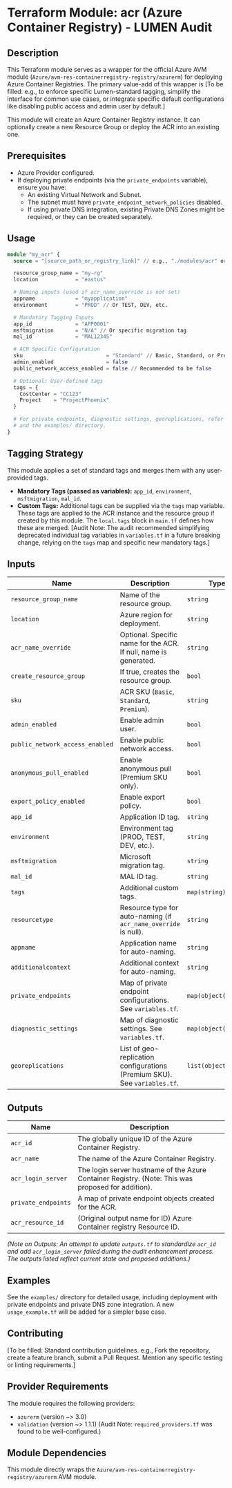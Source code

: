 # Terraform Module: acr (Azure Container Registry) - LUMEN Audit

## Description
This Terraform module serves as a wrapper for the official Azure AVM module (`Azure/avm-res-containerregistry-registry/azurerm`) for deploying Azure Container Registries.
The primary value-add of this wrapper is [To be filled: e.g., to enforce specific Lumen-standard tagging, simplify the interface for common use cases, or integrate specific default configurations like disabling public access and admin user by default.]

This module will create an Azure Container Registry instance. It can optionally create a new Resource Group or deploy the ACR into an existing one.

## Prerequisites
- Azure Provider configured.
- If deploying private endpoints (via the `private_endpoints` variable), ensure you have:
    - An existing Virtual Network and Subnet.
    - The subnet must have `private_endpoint_network_policies` disabled.
    - If using private DNS integration, existing Private DNS Zones might be required, or they can be created separately.

## Usage
```terraform
module "my_acr" {
  source = "[source_path_or_registry_link]" // e.g., "./modules/acr" or specific Git source

  resource_group_name = "my-rg"
  location            = "eastus"

  # Naming inputs (used if acr_name_override is not set)
  appname             = "myapplication"
  environment         = "PROD" // Or TEST, DEV, etc.

  # Mandatory Tagging Inputs
  app_id              = "APP0001"
  msftmigration       = "N/A" // Or specific migration tag
  mal_id              = "MAL12345"

  # ACR Specific Configuration
  sku                           = "Standard" // Basic, Standard, or Premium
  admin_enabled                 = false
  public_network_access_enabled = false // Recommended to be false

  # Optional: User-defined tags
  tags = {
    CostCenter = "CC123"
    Project    = "ProjectPhoenix"
  }

  # For private endpoints, diagnostic settings, georeplications, refer to variables.tf
  # and the examples/ directory.
}
```

## Tagging Strategy
This module applies a set of standard tags and merges them with any user-provided tags.
- **Mandatory Tags (passed as variables):** `app_id`, `environment`, `msftmigration`, `mal_id`.
- **Custom Tags:** Additional tags can be supplied via the `tags` map variable.
These tags are applied to the ACR instance and the resource group if created by this module. The `local.tags` block in `main.tf` defines how these are merged. [Audit Note: The audit recommended simplifying deprecated individual tag variables in `variables.tf` in a future breaking change, relying on the `tags` map and specific new mandatory tags.]

## Inputs

| Name                        | Description                                                                 | Type          | Default      | Required |
| --------------------------- | --------------------------------------------------------------------------- | ------------- | ------------ | :------: |
| `resource_group_name`       | Name of the resource group.                                                 | `string`      |              |   yes    |
| `location`                  | Azure region for deployment.                                                | `string`      |              |   yes    |
| `acr_name_override`         | Optional. Specific name for the ACR. If null, name is generated.            | `string`      | `null`       |    no    |
| `create_resource_group`     | If true, creates the resource group.                                        | `bool`        | `false`      |    no    |
| `sku`                       | ACR SKU (`Basic`, `Standard`, `Premium`).                                   | `string`      | `Standard`   |    no    |
| `admin_enabled`             | Enable admin user.                                                          | `bool`        | `false`      |    no    |
| `public_network_access_enabled` | Enable public network access.                                           | `bool`        | `false`      |    no    |
| `anonymous_pull_enabled`    | Enable anonymous pull (Premium SKU only).                                   | `bool`        | `false`      |    no    |
| `export_policy_enabled`     | Enable export policy.                                                       | `bool`        | `true`       |    no    |
| `app_id`                    | Application ID tag.                                                         | `string`      |              |   yes    |
| `environment`               | Environment tag (PROD, TEST, DEV, etc.).                                    | `string`      |              |   yes    |
| `msftmigration`             | Microsoft migration tag.                                                    | `string`      |              |   yes    |
| `mal_id`                    | MAL ID tag.                                                                 | `string`      |              |   yes    |
| `tags`                      | Additional custom tags.                                                     | `map(string)` | `{}`         |    no    |
| `resourcetype`              | Resource type for auto-naming (if `acr_name_override` is null).             | `string`      | `"acr"`      |    no    |
| `appname`                   | Application name for auto-naming.                                           | `string`      | `"defaultapp"`|    no    |
| `additionalcontext`         | Additional context for auto-naming.                                         | `string`      | `"01"`       |    no    |
| `private_endpoints`         | Map of private endpoint configurations. See `variables.tf`.                 | `map(object(...))` | `{}`      |    no    |
| `diagnostic_settings`       | Map of diagnostic settings. See `variables.tf`.                             | `map(object(...))` | `{}`      |    no    |
| `georeplications`           | List of geo-replication configurations (Premium SKU). See `variables.tf`.   | `list(object(...))`| `[]`      |    no    |

## Outputs

| Name                  | Description                                                                                          |
| --------------------- | ---------------------------------------------------------------------------------------------------- |
| `acr_id`              | The globally unique ID of the Azure Container Registry.                                                |
| `acr_name`            | The name of the Azure Container Registry.                                                            |
| `acr_login_server`    | The login server hostname of the Azure Container Registry. (Note: This was proposed for addition).     |
| `private_endpoints`   | A map of private endpoint objects created for the ACR.                                               |
| `acr_resource_id`     | (Original output name for ID) Azure Container registry Resource ID.                                    |

*(Note on Outputs: An attempt to update `outputs.tf` to standardize `acr_id` and add `acr_login_server` failed during the audit enhancement process. The outputs listed reflect current state and proposed additions.)*

## Examples
See the `examples/` directory for detailed usage, including deployment with private endpoints and private DNS zone integration. A new `usage_example.tf` will be added for a simpler base case.

## Contributing
[To be filled: Standard contribution guidelines. e.g., Fork the repository, create a feature branch, submit a Pull Request. Mention any specific testing or linting requirements.]

## Provider Requirements
The module requires the following providers:
- `azurerm` (version ~> 3.0)
- `validation` (version ~> 1.1.1)
(Audit Note: `required_providers.tf` was found to be well-configured.)

## Module Dependencies
This module directly wraps the `Azure/avm-res-containerregistry-registry/azurerm` AVM module.

